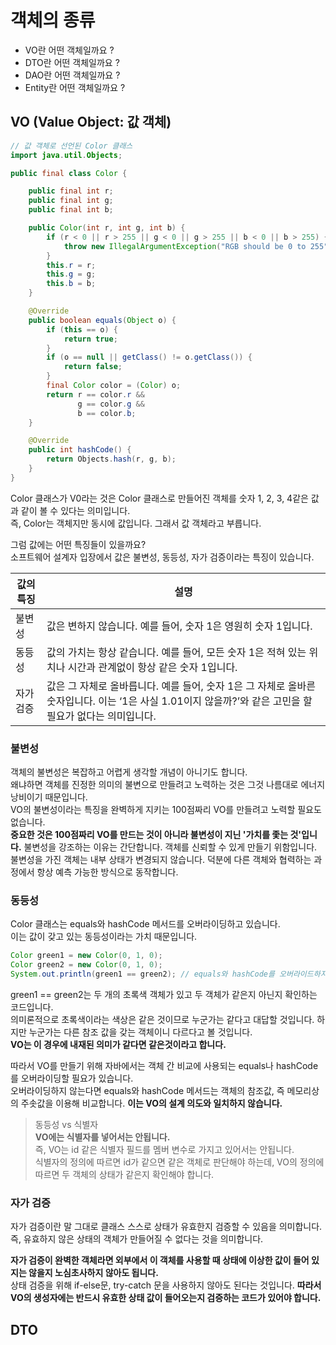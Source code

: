 # 객체의 종류

- VO란 어떤 객체일까요 ?
- DTO란 어떤 객체일까요 ?
- DAO란 어떤 객체일까요 ?
- Entity란 어떤 객체일까요 ?

## VO (Value Object: 값 객체)

```java
// 값 객체로 선언된 Color 클래스
import java.util.Objects;

public final class Color {

    public final int r;
    public final int g;
    public final int b;

    public Color(int r, int g, int b) {
        if (r < 0 || r > 255 || g < 0 || g > 255 || b < 0 || b > 255) {
            throw new IllegalArgumentException("RGB should be 0 to 255");
        }
        this.r = r;
        this.g = g;
        this.b = b;
    }

    @Override
    public boolean equals(Object o) {
        if (this == o) {
            return true;
        }
        if (o == null || getClass() != o.getClass()) {
            return false;
        }
        final Color color = (Color) o;
        return r == color.r &&
               g == color.g &&
               b == color.b;
    }

    @Override
    public int hashCode() {
        return Objects.hash(r, g, b);
    }
}

```


Color 클래스가 V0라는 것은 Color 클래스로 만들어진 객체를 숫자 1, 2, 3, 4같은 값과 같이 볼 수 있다는 의미입니다.  
즉, Color는 객체지만 동시에 값입니다. 그래서 값 객체라고 부릅니다.  

그럼 값에는 어떤 특징들이 있을까요?  
소프트웨어 설계자 입장에서 값은 불변성, 동등성, 자가 검증이라는 특징이 있습니다.

| 값의 특징 | 설명 |
|------------|------|
| 불변성 | 값은 변하지 않습니다. 예를 들어, 숫자 1은 영원히 숫자 1입니다. |
| 동등성 | 값의 가치는 항상 같습니다. 예를 들어, 모든 숫자 1은 적혀 있는 위치나 시간과 관계없이 항상 같은 숫자 1입니다. |
| 자가 검증 | 값은 그 자체로 올바릅니다. 예를 들어, 숫자 1은 그 자체로 올바른 숫자입니다. 이는 ‘1은 사실 1.01이지 않을까?’와 같은 고민을 할 필요가 없다는 의미입니다. |

### 불변성

객체의 불변성은 복잡하고 어렵게 생각할 개념이 아니기도 합니다.  
왜냐하면 객체를 진정한 의미의 불변으로 만들려고 노력하는 것은 그것 나름대로 에너지 낭비이기 때문입니다.  
VO의 불변성이라는 특징을 완벽하게 지키는 100점짜리 VO를 만들려고 노력할 필요도 없습니다.  
**중요한 것은 100점짜리 VO를 만드는 것이 아니라 불변성이 지닌 '가치를 좇는 것'입니다.**
불변성을 강조하는 이유는 간단합니다. 객체를 신뢰할 수 있게 만들기 위함입니다.  
불변성을 가진 객체는 내부 상태가 변경되지 않습니다. 덕분에 다른 객체와 협력하는 과정에서 항상 예측 가능한 방식으로 동작합니다.

### 동등성

Color 클래스는 equals와 hashCode 메서드를 오버라이딩하고 있습니다.  
이는 값이 갖고 있는 동등성이라는 가치 때문입니다.

```java
Color green1 = new Color(0, 1, 0);
Color green2 = new Color(0, 1, 0);
System.out.println(green1 == green2); // equals와 hashCode를 오버라이드하지 않으면 false가 나옴
```

green1 == green2는 두 개의 초록색 객체가 있고 두 객체가 같은지 아닌지 확인하는 코드입니다.  
의미론적으로 초록색이라는 색상은 같은 것이므로 누군가는 같다고 대답할 것입니다. 하지만 누군가는 다른 참조 값을 갖는 객체이니 다르다고 볼 것입니다.  
**VO는 이 경우에 내재된 의미가 같다면 같은것이라고 합니다.**

따라서 VO를 만들기 위해 자바에서는 객체 간 비교에 사용되는 equals나 hashCode를 오버라이딩할 필요가 있습니다.  
오버라이딩하지 않는다면 equals와 hashCode 메서드는 객체의 참조값, 즉 메모리상의 주솟값을 이용해 비교합니다.
**이는 VO의 설계 의도와 일치하지 않습니다.**

> 동등성 vs 식별자  
> **VO에는 식별자를 넣어서는 안됩니다.**  
> 즉, VO는 id 같은 식별자 필드를 멤버 변수로 가지고 있어서는 안됩니다.  
> 식별자의 정의에 따르면 id가 같으면 같은 객체로 판단해야 하는데, VO의 정의에 따르면 두 객체의 상태가 같은지 확인해야 합니다.

### 자가 검증

자가 검증이란 말 그대로 클래스 스스로 상태가 유효한지 검증할 수 있음을 의미합니다.  
즉, 유효하지 않은 상태의 객체가 만들어질 수 없다는 것을 의미합니다.

**자가 검증이 완벽한 객체라면 외부에서 이 객체를 사용할 때 상태에 이상한 값이 들어 있지는 않을지 노심초사하지 않아도 됩니다.**  
상태 검증을 위해 if-else문, try-catch 문을 사용하지 않아도 된다는 것입니다.
**따라서 VO의 생성자에는 반드시 유효한 상태 값이 들어오는지 검증하는 코드가 있어야 합니다.**

## DTO


















